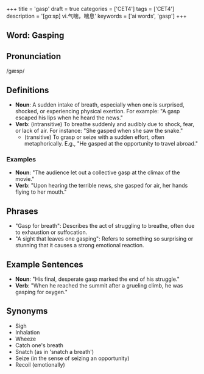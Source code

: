 +++
title = 'gasp'
draft = true
categories = ['CET4']
tags = ['CET4']
description = '[gɑːsp] vi.气喘，喘息'
keywords = ['ai words', 'gasp']
+++

## Word: Gasping

## Pronunciation
/ɡæsp/

## Definitions
- **Noun**: A sudden intake of breath, especially when one is surprised, shocked, or experiencing physical exertion. For example: "A gasp escaped his lips when he heard the news."
- **Verb**: (intransitive) To breathe suddenly and audibly due to shock, fear, or lack of air. For instance: "She gasped when she saw the snake."
  - (transitive) To grasp or seize with a sudden effort, often metaphorically. E.g., "He gasped at the opportunity to travel abroad."

### Examples
- **Noun**: "The audience let out a collective gasp at the climax of the movie."
- **Verb**: "Upon hearing the terrible news, she gasped for air, her hands flying to her mouth."

## Phrases
- "Gasp for breath": Describes the act of struggling to breathe, often due to exhaustion or suffocation.
- "A sight that leaves one gasping": Refers to something so surprising or stunning that it causes a strong emotional reaction.

## Example Sentences
- **Noun**: "His final, desperate gasp marked the end of his struggle."
- **Verb**: "When he reached the summit after a grueling climb, he was gasping for oxygen."

## Synonyms
- Sigh
- Inhalation
- Wheeze
- Catch one's breath
- Snatch (as in 'snatch a breath')
- Seize (in the sense of seizing an opportunity)
- Recoil (emotionally)
